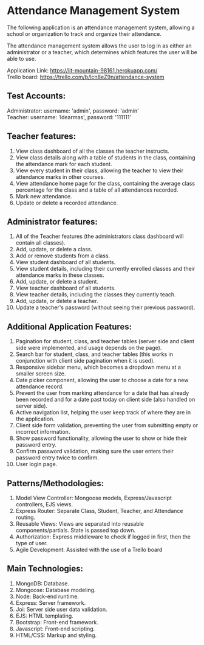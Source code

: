 # Attendance Management System

The following application is an attendance management system, allowing a school or organization to track and organize their attendance.

The attendance management system allows the user to log in as either an administrator or a teacher, which determines which features the user will be able to use.

Application Link: https://lit-mountain-98161.herokuapp.com/ </br>
Trello board: https://trello.com/b/lcn8eZ9n/attendance-system

## Test Accounts:

Administrator: username: 'admin', password: 'admin'</br>
Teacher: username: 'ldearmas', password: '111111'

## Teacher features:
1. View class dashboard of all the classes the teacher instructs.
2. View class details along with a table of students in the class, containing the attendance mark for each student.
3. View every student in their class, allowing the teacher to view their attendance marks in other courses.
4. View attendance home page for the class, containing the average class percentage for the class and a table of all attendances recorded.
5. Mark new attendance.
6. Update or delete a recorded attendance.

## Administrator features:
1. All of the Teacher features (the administrators class dashboard will contain all classes).
2. Add, update, or delete a class.
3. Add or remove students from a class.
4. View student dashboard of all students.
5. View student details, including their currently enrolled classes and their attendance marks in these classes.
6. Add, update, or delete a student.
7. View teacher dashboard of all students.
8. View teacher details, including the classes they currently teach.
9. Add, update, or delete a teacher.
10. Update a teacher's password (without seeing their previous password).


## Additional Application Features:
1. Pagination for student, class, and teacher tables (server side and client side were implemented, and usage depends on the page).
2. Search bar for student, class, and teacher tables (this works in conjunction with client side pagination when it is used).
3. Responsive sidebar menu, which becomes a dropdown menu at a smaller screen size.
4. Date picker component, allowing the user to choose a date for a new attendance record. 
5. Prevent the user from marking attendance for a date that has already been recorded and for a date past today on client side (also handled on server side).
6. Active navigation list, helping the user keep track of where they are in the application.
7. Client side form validation, preventing the user from submitting empty or incorrect information.
8. Show password functionality, allowing the user to show or hide their password entry.
9. Confirm password validation, making sure the user enters their password entry twice to confirm.
10. User login page.

## Patterns/Methodologies:
1. Model View Controller: Mongoose models, Express/Javascript controllers, EJS views.
2. Express Router: Separate Class, Student, Teacher, and Attendance routing.
3. Reusable Views: Views are separated into reusable components/partials. State is passed top down.
4. Authorization: Express middleware to check if logged in first, then the type of user.
5. Agile Development: Assisted with the use of a Trello board

## Main Technologies:
1. MongoDB: Database.
2. Mongoose: Database modeling.
3. Node: Back-end runtime.
4. Express: Server framework.
5. Joi: Server side user data validation.
6. EJS: HTML templating.
7. Bootstrap: Front-end framework.
8. Javascript: Front-end scripting.
9. HTML/CSS: Markup and styling.
